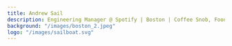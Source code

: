 ```yaml
---
title: Andrew Sail
description: Engineering Manager @ Spotify | Boston | Coffee Snob, Foodie, Private Pilot, Avid Traveler
background: "/images/boston_2.jpeg"
logo: "/images/sailboat.svg"
---
```

